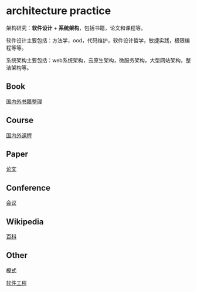 # architecture practice

架构研究：**软件设计** + **系统架构**，包括书籍，论文和课程等。

软件设计主要包括：方法学，ood，代码维护，软件设计哲学，敏捷实践，极限编程等等。

系统架构主要包括：web系统架构，云原生架构，微服务架构，大型网站架构，整洁架构等。

## Book

[国内外书籍整理](./book)

## Course

[国内外课程](./course)

## Paper

[论文](./paper)

## Conference

[会议](./conference)

## Wikipedia

[百科](./wikipedia)

## Other

[模式](https://github.com/xiaozhiliaoo/pattern-practice)

[软件工程](https://github.com/xiaozhiliaoo/software-engineering-practice)